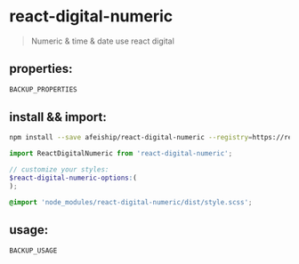 # react-digital-numeric
> Numeric &amp; time &amp; date use react digital

## properties:
```javascript
BACKUP_PROPERTIES
```

## install && import:
```bash
npm install --save afeiship/react-digital-numeric --registry=https://registry.npm.taobao.org
```

```js
import ReactDigitalNumeric from 'react-digital-numeric';
```

```scss
// customize your styles:
$react-digital-numeric-options:(
);

@import 'node_modules/react-digital-numeric/dist/style.scss';
```


## usage:
```jsx
BACKUP_USAGE
```
